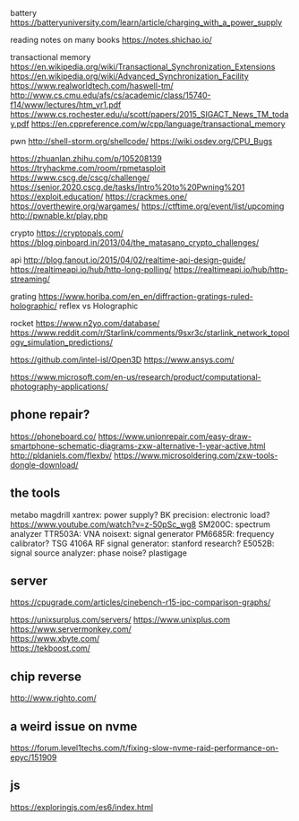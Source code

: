 battery
https://batteryuniversity.com/learn/article/charging_with_a_power_supply

reading notes on many books
https://notes.shichao.io/

transactional memory
https://en.wikipedia.org/wiki/Transactional_Synchronization_Extensions
https://en.wikipedia.org/wiki/Advanced_Synchronization_Facility
https://www.realworldtech.com/haswell-tm/
http://www.cs.cmu.edu/afs/cs/academic/class/15740-f14/www/lectures/htm_yr1.pdf
https://www.cs.rochester.edu/u/scott/papers/2015_SIGACT_News_TM_today.pdf
https://en.cppreference.com/w/cpp/language/transactional_memory

pwn
http://shell-storm.org/shellcode/
https://wiki.osdev.org/CPU_Bugs

https://zhuanlan.zhihu.com/p/105208139
https://tryhackme.com/room/rpmetasploit
https://www.cscg.de/cscg/challenge/
https://senior.2020.cscg.de/tasks/Intro%20to%20Pwning%201
https://exploit.education/
https://crackmes.one/
https://overthewire.org/wargames/
https://ctftime.org/event/list/upcoming
http://pwnable.kr/play.php

crypto
https://cryptopals.com/
https://blog.pinboard.in/2013/04/the_matasano_crypto_challenges/

api
http://blog.fanout.io/2015/04/02/realtime-api-design-guide/
https://realtimeapi.io/hub/http-long-polling/
https://realtimeapi.io/hub/http-streaming/

grating
https://www.horiba.com/en_en/diffraction-gratings-ruled-holographic/
reflex vs Holographic

rocket
https://www.n2yo.com/database/
https://www.reddit.com/r/Starlink/comments/9sxr3c/starlink_network_topology_simulation_predictions/


https://github.com/intel-isl/Open3D
https://www.ansys.com/

https://www.microsoft.com/en-us/research/product/computational-photography-applications/

## phone repair?

https://phoneboard.co/
https://www.unionrepair.com/easy-draw-smartphone-schematic-diagrams-zxw-alternative-1-year-active.html
http://pldaniels.com/flexbv/
https://www.microsoldering.com/zxw-tools-dongle-download/

## the tools

metabo magdrill
xantrex: power supply?
BK precision: electronic load?
https://www.youtube.com/watch?v=z-50pSc_wg8
SM200C: spectrum analyzer
TTR503A: VNA
noisext: signal generator
PM6685R: frequency calibrator?
TSG 4106A RF signal generator: stanford research?
E5052B: signal source analyzer: phase noise?
plastigage

## server

https://cpugrade.com/articles/cinebench-r15-ipc-comparison-graphs/

https://unixsurplus.com/servers/
https://www.unixplus.com
https://www.servermonkey.com/    
https://www.xbyte.com/    
https://tekboost.com/

## chip reverse

http://www.righto.com/

## a weird issue on nvme

https://forum.level1techs.com/t/fixing-slow-nvme-raid-performance-on-epyc/151909

## js
https://exploringjs.com/es6/index.html
